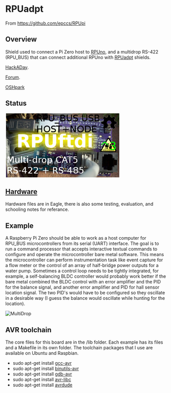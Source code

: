 # RPUadpt

From <https://github.com/epccs/RPUpi>

## Overview

Shield used to connect a Pi Zero host to [RPUno], and a multidrop RS-422 (RPU_BUS) that can connect additional RPUno with [RPUadpt] shields.

[HackADay](https://hackaday.io/project/16424-rpupi).

[Forum](http://rpubus.org/bb/viewforum.php?f=8).

[OSHpark](https://oshpark.com/shared_projects/KWIJgjF8)

[RPUno]: https://github.com/epccs/RPUno
[RPUadpt]: https://github.com/epccs/RPUadpt

## Status

![Status](https://raw.githubusercontent.com/epccs/RPUftdi/master/Hardware/status_icon.png "Status")

## [Hardware](./Hardware)

Hardware files are in Eagle, there is also some testing, evaluation, and schooling notes for referance.

## Example

A Raspberry Pi Zero should be able to work as a host computer for RPU_BUS microcontrollers from its serial (UART) interface. The goal is to run a command processor that accepts interactive textual commands to configure and operate the microcontroller bare metal software. This means the microcontroller can perform instrumentation task like event capture for a flow meter or the control of an array of half-bridge power outputs for a water pump. Sometimes a control loop needs to be tightly integrated, for example, a self-balancing BLDC controller would probably work better if the bare metal combined the BLDC control with an error amplifier and the PID for the balance signal, and another error amplifier and PID for hall sensor location signal. The two PID's would have to be configured so they oscillate in a desirable way (I guess the balance would oscillate while hunting for the location).

![MultiDrop](./Documents/MultiDrop.png "MultiDrop")

## AVR toolchain

The core files for this board are in the /lib folder. Each example has its files and a Makefile in its own folder. The toolchain packages that I use are available on Ubuntu and Raspbian. 

* sudo apt-get install [gcc-avr]
* sudo apt-get install [binutils-avr]
* sudo apt-get install [gdb-avr]
* sudo apt-get install [avr-libc]
* sudo apt-get install [avrdude]
    
[gcc-avr]: http://packages.ubuntu.com/search?keywords=gcc-avr
[binutils-avr]: http://packages.ubuntu.com/search?keywords=binutils-avr
[gdb-avr]: http://packages.ubuntu.com/search?keywords=gdb-avr
[avr-libc]: http://packages.ubuntu.com/search?keywords=avr-libc
[avrdude]: http://packages.ubuntu.com/search?keywords=avrdude[avrdude](http://packages.ubuntu.com/search?keywords=avrdude)